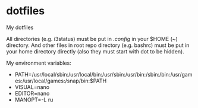 # dotfiles
My dotfiles

All directories (e.g. i3status) must be put in *.config* in your $HOME (~) directory.
And other files in root repo directory (e.g. bashrc) must be put in your home directory directly (also they must start with dot to be hidden).

My environment variables:
- PATH=/usr/local/sbin:/usr/local/bin:/usr/sbin:/usr/bin:/sbin:/bin:/usr/games:/usr/local/games:/snap/bin:$PATH
- VISUAL=nano
- EDITOR=nano
- MANOPT=-L ru
